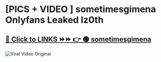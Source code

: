 
 # [PICS + VIDEO ] sometimesgimena Onlyfans Leaked lz0th

## <h2><a href="https://clipsfans.com/sometimesgimena&ref=git">🔗 Click to LINKS ⏩⏩ 👉 🟢 sometimesgimena </a></h2>

<a href="https://clipsfans.com/sometimesgimena&ref=git" rel="nofollow" data-target="animated-image.originalLink"><img src="https://i.ibb.co.com/xMMVF88/686577567.gif" alt="Viral Video Original" style="max-width: 100%; display: inline-block;" data-target="animated-image.originalImage"></a>

